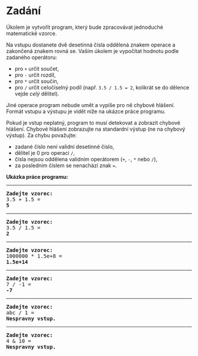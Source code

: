 # Zadání

<p>Úkolem je vytvořit program, který bude zpracovávat jednoduché matematické vzorce.</p><p>Na vstupu dostanete dvě desetinná čísla oddělená znakem operace a zakončená znakem rovná se. Vaším úkolem je vypočítat hodnotu podle zadaného operátoru:</p><ul><li>pro <code>+</code> určit součet,</li><li>pro <code>-</code> určit rozdíl,</li><li>pro <code>*</code> určit součin,</li><li>pro <code>/</code> určit celočíselný podíl (např. <code>3.5 / 1.5 = 2</code>, kolikrát se do dělence vejde <em>celý</em> dělitel).</li></ul><p>Jiné operace program nebude umět a vypíše pro ně chybové hlášení. Formát vstupu a výstupu je vidět níže na ukázce práce programu.</p><p>Pokud je vstup neplatný, program to musí detekovat a zobrazit chybové hlášení. Chybové hlášení zobrazujte na standardní výstup (ne na chybový výstup). Za chybu považujte:</p><ul><li>zadané číslo není validní desetinné číslo,</li><li>dělitel je 0 pro operaci <code>/</code>,</li><li>čísla nejsou oddělena validním operátorem (<code>+</code>, <code>-</code>, <code>*</code> nebo <code>/</code>),</li><li>za posledním číslem se nenachází znak <code>=</code>.</li></ul><p><strong>Ukázka práce programu:</strong></p><hr><pre><b>Zadejte vzorec:</b>
3.5 + 1.5 =
<b>5</b>
</pre><hr><pre><b>Zadejte vzorec:</b>
3.5 / 1.5 =
<b>2</b>
</pre><hr><pre><b>Zadejte vzorec:</b>
1000000 * 1.5e+8 =
<b>1.5e+14</b>
</pre><hr><pre><b>Zadejte vzorec:</b>
7 / -1 =
<b>-7</b>
</pre><hr><pre><b>Zadejte vzorec:</b>
abc / 1 =
<b>Nespravny vstup.</b>
</pre><hr><pre><b>Zadejte vzorec:</b>
4 &amp; 10 =
<b>Nespravny vstup.</b>
